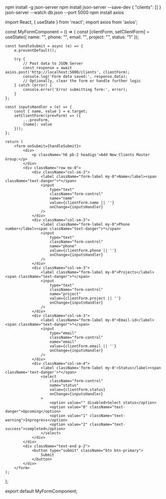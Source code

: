 npm install -g json-server
npm install json-server --save-dev
{
  "clients": []
}
json-server --watch db.json --port 5000
npm install axios


import React, { useState } from 'react';
import axios from 'axios';

const MyFormComponent = () => {
    const [clientForm, setClientForm] = useState({
        name: "",
        phone: "",
        email: "",
        project: "",
        status: "1"
    });

    const handleSubmit = async (e) => {
        e.preventDefault();

        try {
            // Post data to JSON Server
            const response = await axios.post('http://localhost:5000/clients', clientForm);
            console.log('Form data saved:', response.data);
            // Optionally, clear the form or handle further logic
        } catch (error) {
            console.error('Error submitting form:', error);
        }
    };

    const inputsHandler = (e) => {
        const { name, value } = e.target;
        setClientForm((prevForm) => ({
            ...prevForm,
            [name]: value
        }));
    };

    return (
        <form onSubmit={handleSubmit}>
            <div>
                <p className='h6 pb-2 headigs'>Add New Clients Master Group:</p>
            </div>
            <div className="row mx-0">
                <div className="col-sm-3">
                    <label className="form-label my-0">Name</label><span className="text-danger">*</span>
                    <input
                        type="text"
                        className="form-control"
                        name="name"
                        value={clientForm.name || ''}
                        onChange={inputsHandler}
                    />
                </div>
                <div className="col-sm-3">
                    <label className="form-label my-0">Phone number</label><span className="text-danger">*</span>
                    <input
                        type="text"
                        className="form-control"
                        name="phone"
                        value={clientForm.phone || ''}
                        onChange={inputsHandler}
                    />
                </div>
                <div className="col-sm-3">
                    <label className="form-label my-0">Projects</label><span className="text-danger">*</span>
                    <input
                        type="text"
                        className="form-control"
                        name="project"
                        value={clientForm.project || ''}
                        onChange={inputsHandler}
                    />
                </div>
                <div className="col-sm-3">
                    <label className="form-label my-0">Email-id</label><span className="text-danger">*</span>
                    <input
                        type="email"
                        className="form-control"
                        name="email"
                        value={clientForm.email || ''}
                        onChange={inputsHandler}
                    />
                </div>
                <div className="col-sm-4">
                    <label className='form-label my-0'>Status</label><span className='text-danger'>*</span>
                    <select
                        className="form-control"
                        name="status"
                        value={clientForm.status}
                        onChange={inputsHandler}
                    >
                        <option value="" disabled>Select status</option>
                        <option value="0" className="text-danger">Upcoming</option>
                        <option value="1" className="text-warning">Inprogress</option>
                        <option value="2" className="text-success">completed</option>
                    </select>
                </div>
            </div>
            <div className="text-end p-2">
                <button type="submit" className="btn btn-primary">
                    Submit
                </button>
            </div>
        </form>
    );
};

export default MyFormComponent;
